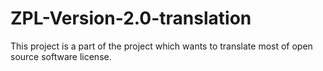 # ZPL-Version-2.0-translation
This project is a part of the project which wants to translate most of open source software license.
